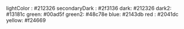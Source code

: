 lightColor : #212326
secondaryDark : #2f3136
dark: #212326
dark2: #13181c
green: #00ad5f
green2: #48c78e
blue: #2143db
red : #2041dc
yellow: #f24669